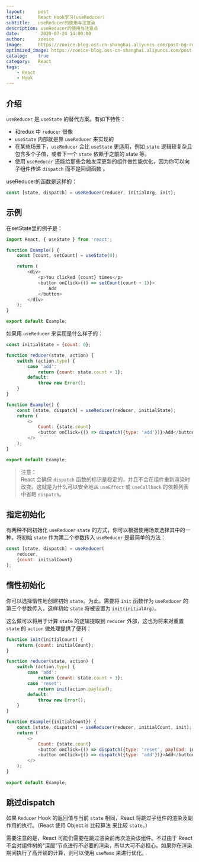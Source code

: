 ```yaml
---
layout:     post
title:      React Hook学习(useReducer)
subtitle:   useReducer的使用与注意点
description: useReducer的使用与注意点
date:        2020-07-24 14:00:00
author:     zoeice
image:      https://zoeice-blog.oss-cn-shanghai.aliyuncs.com/post-bg-react.jpg
optimized_image: https://zoeice-blog.oss-cn-shanghai.aliyuncs.com/post-bg-react.jpg?x-oss-process=image/resize,w_380
catalog:    true
category:   React
tags:
    - React
    - Hook
---
```


## 介绍
`useReducer` 是 `useState` 的替代方案。有如下特性：

- 和redux 中 `reducer` 很像
- `useState` 内部就是靠 `useReducer` 来实现的
- 在某些场景下，`useReducer` 会比 `useState` 更适用，例如 `state` 逻辑较复杂且包含多个子值，或者下一个 `state` 依赖于之前的 state 等。
- 使用 `useReducer` 还能给那些会触发深更新的组件做性能优化，因为你可以向子组件传递 `dispatch` 而不是回调函数 。

useReducer的函数是这样的：
```javascript
const [state, dispatch] = useReducer(reducer, initialArg, init);
```

## 示例

在setState里的例子是：
```javascript
import React, { useState } from 'react';

function Example() {
	const [count, setCount] = useState(0);

	return (
        <div>
            <p>You clicked {count} times</p>
            <button onClick={() => setCount(count + 1)}>
                Add
            </button>
        </div>
	);
}

export default Example;
```

如果用 `useReducer` 来实现是什么样子的：
```javascript
const initialState = {count: 0};

function reducer(state, action) {
    switch (action.type) {
        case 'add':
            return {count: state.count + 1};
        default:
            throw new Error();
    }
}

function Example() {
    const [state, dispatch] = useReducer(reducer, initialState);
    return (
        <>
            Count: {state.count}
            <button onClick={() => dispatch({type: 'add'})}>Add</button>
        </>
    );
}

export default Example;
```

>注意：<br>React 会确保 `dispatch` 函数的标识是稳定的，并且不会在组件重新渲染时改变。这就是为什么可以安全地从 `useEffect` 或 `useCallback` 的依赖列表中省略 `dispatch`。

## 指定初始化
有两种不同初始化 `useReducer` `state` 的方式，你可以根据使用场景选择其中的一种。将初始 `state` 作为第二个参数传入 `useReducer` 是最简单的方法：
```javascript
const [state, dispatch] = useReducer(
    reducer,
    {count: initialCount}
);
```

## 惰性初始化
你可以选择惰性地创建初始 `state`。为此，需要将 `init` 函数作为 `useReducer` 的第三个参数传入，这样初始 `state` 将被设置为 `init(initialArg)`。

这么做可以将用于计算 `state` 的逻辑提取到 `reducer` 外部，这也为将来对重置 `state` 的 `action` 做处理提供了便利：

```javascript
function init(initialCount) {
    return {count: initialCount};
}

function reducer(state, action) {
    switch (action.type) {
        case 'add':
            return {count: state.count + 1};
        case 'reset':
            return init(action.payload);
        default:
            throw new Error();
    }
}

function Example({initialCount}) {
    const [state, dispatch] = useReducer(reducer, initialCount, init);
    return (
        <>
            Count: {state.count}
            <button onClick={() => dispatch({type: 'reset', payload: initialCount})}>Reset</button>
            <button onClick={() => dispatch({type: 'add'})}>Add</button>
        </>
    );
}
    
export default Example;
```

## 跳过dispatch
如果 `Reducer` Hook 的返回值与当前 `state` 相同，React 将跳过子组件的渲染及副作用的执行。（React 使用 Object.is 比较算法 来比较 `state`。）

需要注意的是，React 可能仍需要在跳过渲染前再次渲染该组件。不过由于 React 不会对组件树的“深层”节点进行不必要的渲染，所以大可不必担心。如果你在渲染期间执行了高开销的计算，则可以使用 `useMemo` 来进行优化。

